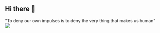 ## Hi there 👋
"To deny our own impulses is to deny the very thing that makes us human"
<img src="https://i.pinimg.com/736x/ed/3d/1f/ed3d1f63878a4f606ef8ed170834b330.jpg"/> 
<!--
**tejamp3/tejamp3** is a ✨ _special_ ✨ repository because its `README.md` (this file) appears on your GitHub profile.

Here are some ideas to get you started:

- 🔭 I’m currently working on ...
- 🌱 I’m currently learning ...
- 👯 I’m looking to collaborate on ...
- 🤔 I’m looking for help with ...
- 💬 Ask me about ...
- 📫 How to reach me: ...
- 😄 Pronouns: ...
- ⚡ Fun fact: ...
-->
